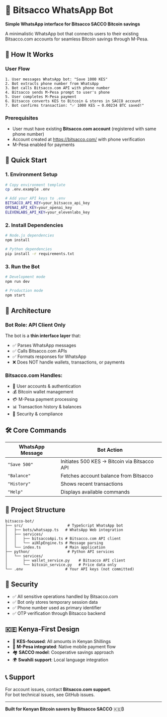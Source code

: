 # 🏦 Bitsacco WhatsApp Bot

**Simple WhatsApp interface for Bitsacco SACCO Bitcoin savings**

A minimalistic WhatsApp bot that connects users to their existing Bitsacco.com accounts for seamless Bitcoin savings through M-Pesa.

## 📱 How It Works

### **User Flow**
```
1. User messages WhatsApp bot: "Save 1000 KES"
2. Bot extracts phone number from WhatsApp  
3. Bot calls Bitsacco.com API with phone number
4. Bitsacco sends M-Pesa prompt to user's phone
5. User completes M-Pesa payment
6. Bitsacco converts KES to Bitcoin & stores in SACCO account
7. Bot confirms transaction: "✅ 1000 KES → 0.00234 BTC saved!"
```

### **Prerequisites**
- User must have existing **Bitsacco.com account** (registered with same phone number)
- Account created at https://bitsacco.com/ with phone verification
- M-Pesa enabled for payments

## 🚀 Quick Start

### **1. Environment Setup**
```bash
# Copy environment template
cp .env.example .env

# Add your API keys to .env
BITSACCO_API_KEY=your_bitsacco_api_key
OPENAI_API_KEY=your_openai_key
ELEVENLABS_API_KEY=your_elevenlabs_key
```

### **2. Install Dependencies**
```bash
# Node.js dependencies
npm install

# Python dependencies  
pip install -r requirements.txt
```

### **3. Run the Bot**
```bash
# Development mode
npm run dev

# Production mode
npm start
```

## 🔌 Architecture

### **Bot Role: API Client Only**
The bot is a **thin interface layer** that:
- ✅ Parses WhatsApp messages 
- ✅ Calls Bitsacco.com APIs
- ✅ Formats responses for WhatsApp
- ❌ Does NOT handle wallets, transactions, or payments

### **Bitsacco.com Handles:**
- 🏦 User accounts & authentication
- 💰 Bitcoin wallet management  
- 💳 M-Pesa payment processing
- 📊 Transaction history & balances
- 🔐 Security & compliance

## 🛠 Core Commands

| WhatsApp Message | Bot Action |
|------------------|------------|
| `"Save 500"` | Initiates 500 KES → Bitcoin via Bitsacco API |
| `"Balance"` | Fetches account balance from Bitsacco |
| `"History"` | Shows recent transactions |
| `"Help"` | Displays available commands |

## 📂 Project Structure

```
bitsacco-bot/
├── src/                    # TypeScript WhatsApp bot
│   ├── bots/whatsapp.ts   # WhatsApp Web integration  
│   ├── services/
│   │   ├── bitsaccoApi.ts # Bitsacco.com API client
│   │   └── aiNlpEngine.ts # Message parsing
│   └── index.ts           # Main application
├── python/                 # Python API services  
│   └── services/
│       ├── wallet_service.py    # Bitsacco API client
│       └── bitcoin_service.py   # Price data only
└── .env                   # Your API keys (not committed)
```

## 🔐 Security

- ✅ All sensitive operations handled by Bitsacco.com
- ✅ Bot only stores temporary session data
- ✅ Phone number used as primary identifier  
- ✅ OTP verification through Bitsacco backend

## 🇰🇪 Kenya-First Design

- 💱 **KES-focused**: All amounts in Kenyan Shillings
- 📱 **M-Pesa integrated**: Native mobile payment flow
- 🏘️ **SACCO model**: Cooperative savings approach
- 🌍 **Swahili support**: Local language integration

## 📞 Support

For account issues, contact **Bitsacco.com support**.  
For bot technical issues, see GitHub issues.

---

**Built for Kenyan Bitcoin savers by Bitsacco SACCO** 🇰🇪₿